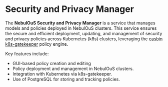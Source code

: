 # Security and Privacy Manager

The **NebulOuS Security and Privacy Manager** is a service that manages models and policies deployed in NebulOuS clusters. This service ensures the secure and efficient deployment, updating, and management of security and privacy policies across Kubernetes (k8s) clusters, leveraging the [casbin k8s-gatekeeper](https://casbin.org/docs/k8s-gatekeeper/) policy engine.

Key features include:
- GUI-based policy creation and editing
- Policy deployment and management in NebulOuS clusters.
- Integration with Kubernetes via k8s-gatekeeper.
- Use of PostgreSQL for storing and tracking policies.
